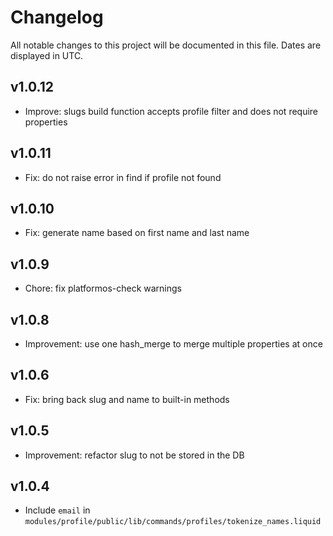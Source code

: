 # Changelog

All notable changes to this project will be documented in this file. Dates are displayed in UTC.

## v1.0.12

* Improve: slugs build function accepts profile filter and does not require properties

## v1.0.11

* Fix: do not raise error in find if profile not found

## v1.0.10

* Fix: generate name based on first name and last name

## v1.0.9

* Chore: fix platformos-check warnings

## v1.0.8

* Improvement: use one hash_merge to merge multiple properties at once

## v1.0.6

* Fix: bring back slug and name to built-in methods

## v1.0.5

* Improvement: refactor slug to not be stored in the DB

## v1.0.4

* Include `email` in `modules/profile/public/lib/commands/profiles/tokenize_names.liquid`
